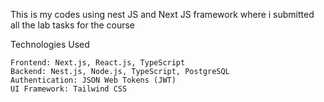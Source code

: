 This is my codes using nest JS and Next JS framework where i submitted all the lab tasks for the course 

Technologies Used

    Frontend: Next.js, React.js, TypeScript
    Backend: Nest.js, Node.js, TypeScript, PostgreSQL
    Authentication: JSON Web Tokens (JWT)
    UI Framework: Tailwind CSS
 
